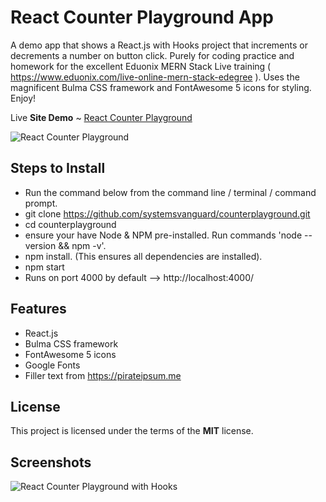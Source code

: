 # React Counter Playground App
A demo app that shows a React.js with Hooks project that increments or decrements a number on button click. Purely for coding practice and homework for the excellent Eduonix MERN Stack Live training ( https://www.eduonix.com/live-online-mern-stack-edegree ).  Uses the magnificent Bulma CSS framework and FontAwesome 5 icons for styling.  Enjoy!  

Live **Site Demo** ~ [React Counter Playground](http://counterplayground.ryanhunter.ca/) 

![React Counter Playground](http://ryanhunter.ca/images/portfolio/counterplayground.png)


## Steps to Install 
- Run the command below from the command line / terminal / command prompt.
- git clone https://github.com/systemsvanguard/counterplayground.git  
- cd counterplayground
- ensure your have Node & NPM pre-installed. Run commands 'node --version && npm -v'.
- npm install.  (This ensures all dependencies are installed).
- npm start
- Runs on port 4000 by default --> http://localhost:4000/ 


## Features
- React.js
- Bulma CSS framework 
- FontAwesome 5 icons
- Google Fonts
- Filler text from https://pirateipsum.me 

## License
This project is licensed under the terms of the **MIT** license.

## Screenshots 

![React Counter Playground with Hooks](http://ryanhunter.ca/images/portfolio/counterplayground.png) 
